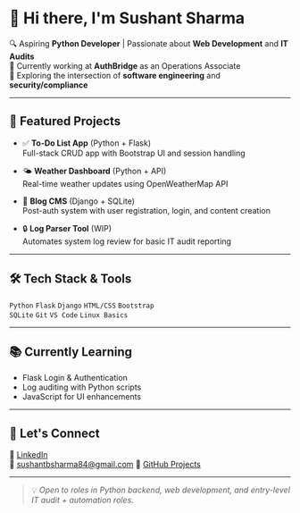 # 👋 Hi there, I'm Sushant Sharma

🔍 Aspiring **Python Developer** | Passionate about **Web Development** and **IT Audits**  
🎯 Currently working at **AuthBridge** as an Operations Associate  
🌱 Exploring the intersection of **software engineering** and **security/compliance**

---

## 🚀 Featured Projects

- ✅ **To-Do List App** (Python + Flask)  
  Full-stack CRUD app with Bootstrap UI and session handling

- 🌤 **Weather Dashboard** (Python + API)  
  Real-time weather updates using OpenWeatherMap API

- 📝 **Blog CMS** (Django + SQLite)  
  Post-auth system with user registration, login, and content creation

- 🔒 **Log Parser Tool** (WIP)  
  Automates system log review for basic IT audit reporting

---

## 🛠 Tech Stack & Tools

`Python` `Flask` `Django` `HTML/CSS` `Bootstrap`  
`SQLite` `Git` `VS Code` `Linux Basics`

---

## 📚 Currently Learning

- Flask Login & Authentication
- Log auditing with Python scripts
- JavaScript for UI enhancements

---

## 🤝 Let's Connect

🔗 [LinkedIn](https://www.linkedin.com/in/sushant-b-sharma-9864622ab/)  
📧 sushantbsharma84@gmail.com 
🐍 [GitHub Projects](https://github.com/SushantSharma4)

---

> 💡 *Open to roles in Python backend, web development, and entry-level IT audit + automation roles.*

